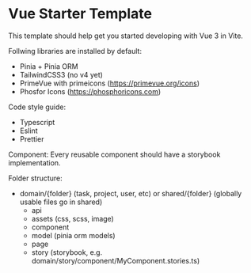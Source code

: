 # Vue Starter Template

This template should help get you started developing with Vue 3 in Vite.

Follwing libraries are installed by default:
- Pinia + Pinia ORM
- TailwindCSS3 (no v4 yet)
- PrimeVue with primeicons (https://primevue.org/icons)
- Phosfor Icons (https://phosphoricons.com)

Code style guide:
- Typescript
- Eslint
- Prettier

Component:
Every reusable component should have a storybook implementation.

Folder structure:
- domain/{folder} (task, project, user, etc) or shared/{folder} (globally usable files go in shared)
  - api
  - assets (css, scss, image)
  - component
  - model (pinia orm models)
  - page
  - story (storybook, e.g. domain/story/component/MyComponent.stories.ts)